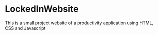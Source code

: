 # LockedInWebsite
This is a small project website of a productivity application using HTML, CSS and Javascript
